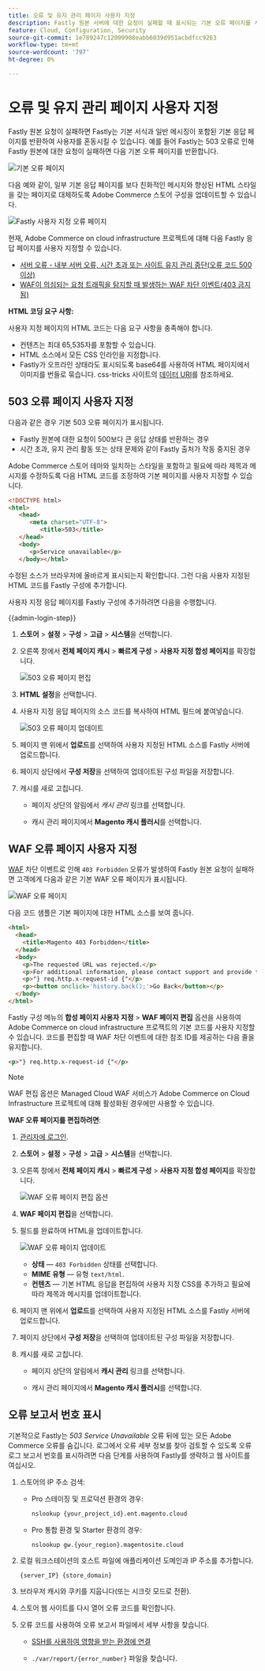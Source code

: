```yaml
---
title: 오류 및 유지 관리 페이지 사용자 지정
description: Fastly 원본 서버에 대한 요청이 실패할 때 표시되는 기본 오류 페이지를 사용자 지정하는 방법을 알아봅니다.
feature: Cloud, Configuration, Security
source-git-commit: 1e789247c12009908eabb6039d951acbdfcc9263
workflow-type: tm+mt
source-wordcount: '797'
ht-degree: 0%

---
```


# 오류 및 유지 관리 페이지 사용자 지정

Fastly 원본 요청이 실패하면 Fastly는 기본 서식과 일반 메시징이 포함된 기본 응답 페이지를 반환하여 사용자를 혼동시킬 수 있습니다. 예를 들어 Fastly는 503 오류로 인해 Fastly 원본에 대한 요청이 실패하면 다음 기본 오류 페이지를 반환합니다.

![기본 오류 페이지](../../assets/cdn/fastly-503-example.png)

다음 예와 같이, 일부 기본 응답 페이지를 보다 친화적인 메시지와 향상된 HTML 스타일을 갖는 페이지로 대체하도록 Adobe Commerce 스토어 구성을 업데이트할 수 있습니다.

![Fastly 사용자 지정 오류 페이지](../../assets/cdn/fastly-new-error-page.png)

현재, Adobe Commerce on cloud infrastructure 프로젝트에 대해 다음 Fastly 응답 페이지를 사용자 지정할 수 있습니다.

- [서버 오류 - 내부 서버 오류, 시간 초과 또는 사이트 유지 관리 중단(오류 코드 500 이상)](#customize-the-503-error-page)
- [WAF이 의심되는 요청 트래픽을 탐지할 때 발생하는 WAF 차단 이벤트(403 금지됨)](#customize-the-waf-error-page)

**HTML 코딩 요구 사항:**

사용자 지정 페이지의 HTML 코드는 다음 요구 사항을 충족해야 합니다.

- 컨텐츠는 최대 65,535자를 포함할 수 있습니다.
- HTML 소스에서 모든 CSS 인라인을 지정합니다.
- Fastly가 오프라인 상태라도 표시되도록 base64를 사용하여 HTML 페이지에서 이미지를 번들로 묶습니다. css-tricks 사이트의 [데이터 URI](https://css-tricks.com/data-uris/)를 참조하세요.

## 503 오류 페이지 사용자 지정

다음과 같은 경우 기본 503 오류 페이지가 표시됩니다.

- Fastly 원본에 대한 요청이 500보다 큰 응답 상태를 반환하는 경우
- 시간 초과, 유지 관리 활동 또는 상태 문제와 같이 Fastly 출처가 작동 중지된 경우

Adobe Commerce 스토어 테마와 일치하는 스타일을 포함하고 필요에 따라 제목과 메시지를 수정하도록 다음 HTML 코드를 조정하여 기본 페이지를 사용자 지정할 수 있습니다.

```html
<!DOCTYPE html>
<html>
   <head>
      <meta charset="UTF-8">
         <title>503</title>
   </head>
   <body>
      <p>Service unavailable</p>
   </body></html>
```

수정된 소스가 브라우저에 올바르게 표시되는지 확인합니다. 그런 다음 사용자 지정된 HTML 코드를 Fastly 구성에 추가합니다.

사용자 지정 응답 페이지를 Fastly 구성에 추가하려면 다음을 수행합니다.

{{admin-login-step}}

1. **스토어** > **설정** > **구성** > **고급** > **시스템**&#x200B;을 선택합니다.

1. 오른쪽 창에서 **전체 페이지 캐시** > **빠르게 구성** > **사용자 지정 합성 페이지**&#x200B;를 확장합니다.

   ![503 오류 페이지 편집](../../assets/cdn/fastly-custom-synthetic-pages-edit-html.png)

1. **HTML 설정**&#x200B;을 선택합니다.

1. 사용자 지정 응답 페이지의 소스 코드를 복사하여 HTML 필드에 붙여넣습니다.

   ![503 오류 페이지 업데이트](../../assets/cdn/fastly-customize-503-response.png)

1. 페이지 맨 위에서 **업로드**&#x200B;를 선택하여 사용자 지정된 HTML 소스를 Fastly 서버에 업로드합니다.

1. 페이지 상단에서 **구성 저장**&#x200B;을 선택하여 업데이트된 구성 파일을 저장합니다.

1. 캐시를 새로 고칩니다.

   - 페이지 상단의 알림에서 *캐시 관리* 링크를 선택합니다.

   - 캐시 관리 페이지에서 **Magento 캐시 플러시**&#x200B;를 선택합니다.

## WAF 오류 페이지 사용자 지정

[WAF](fastly-waf-service.md) 차단 이벤트로 인해 `403 Forbidden` 오류가 발생하여 Fastly 원본 요청이 실패하면 고객에게 다음과 같은 기본 WAF 오류 페이지가 표시됩니다.

![WAF 오류 페이지](../../assets/cdn/fastly-waf-403-error.png)

다음 코드 샘플은 기본 페이지에 대한 HTML 소스를 보여 줍니다.

```html
<html>
  <head>
    <title>Magento 403 Forbidden</title>
  </head>
  <body>
    <p>The requested URL was rejected.</p>
    <p>For additional information, please contact support and provide this reference ID:</p>
    <p>"} req.http.x-request-id {"</p>
    <p><button onclick='history.back();'>Go Back</button></p>
  </body>
</html>
```

Fastly 구성 메뉴의 **합성 페이지 사용자 지정** > **WAF 페이지 편집** 옵션을 사용하여 Adobe Commerce on cloud infrastructure 프로젝트의 기본 코드를 사용자 지정할 수 있습니다. 코드를 편집할 때 WAF 차단 이벤트에 대한 참조 ID를 제공하는 다음 줄을 유지합니다.

```html
<p>"} req.http.x-request-id {"</p>
```

>[!NOTE]
>
>WAF 편집 옵션은 Managed Cloud WAF 서비스가 Adobe Commerce on Cloud Infrastructure 프로젝트에 대해 활성화된 경우에만 사용할 수 있습니다.

**WAF 오류 페이지를 편집하려면**:

1. [관리자에 로그인](../../get-started/onboarding.md#access-your-admin-panel).

1. **스토어** > **설정** > **구성** > **고급** > **시스템**&#x200B;을 선택합니다.

1. 오른쪽 창에서 **전체 페이지 캐시** > **빠르게 구성** > **사용자 지정 합성 페이지**&#x200B;를 확장합니다.

   ![WAF 오류 페이지 편집 옵션](../../assets/cdn/fastly-custom-synthetic-pages-edit-waf.png)

1. **WAF 페이지 편집**&#x200B;을 선택합니다.

1. 필드를 완료하여 HTML을 업데이트합니다.

   ![WAF 오류 페이지 업데이트](../../assets/cdn/fastly-edit-waf-html.png)

   - **상태** — `403 Forbidden` 상태를 선택합니다.
   - **MIME 유형** — 유형 `text/html`.
   - **컨텐츠** — 기본 HTML 응답을 편집하여 사용자 지정 CSS를 추가하고 필요에 따라 제목과 메시지를 업데이트합니다.

1. 페이지 맨 위에서 **업로드**&#x200B;를 선택하여 사용자 지정된 HTML 소스를 Fastly 서버에 업로드합니다.

1. 페이지 상단에서 **구성 저장**&#x200B;을 선택하여 업데이트된 구성 파일을 저장합니다.

1. 캐시를 새로 고칩니다.

   - 페이지 상단의 알림에서 **캐시 관리** 링크를 선택합니다.

   - 캐시 관리 페이지에서 **Magento 캐시 플러시**&#x200B;를 선택합니다.

## 오류 보고서 번호 표시

기본적으로 Fastly는 *503 Service Unavailable* 오류 뒤에 있는 모든 Adobe Commerce 오류를 숨깁니다. 로그에서 오류 세부 정보를 찾아 검토할 수 있도록 오류 로그 보고서 번호를 표시하려면 다음 단계를 사용하여 Fastly를 생략하고 웹 사이트를 여십시오.

1. 스토어의 IP 주소 검색:

   - Pro 스테이징 및 프로덕션 환경의 경우:

     ```bash
     nslookup {your_project_id}.ent.magento.cloud
     ```

   - Pro 통합 환경 및 Starter 환경의 경우:

     ```bash
     nslookup gw.{your_region}.magentosite.cloud
     ```

1. 로컬 워크스테이션의 호스트 파일에 애플리케이션 도메인과 IP 주소를 추가합니다.

   ```text
   {server_IP} {store_domain}
   ```

1. 브라우저 캐시와 쿠키를 지웁니다(또는 시크릿 모드로 전환).

1. 스토어 웹 사이트를 다시 열어 오류 코드를 확인합니다.

1. 오류 코드를 사용하여 오류 보고서 파일에서 세부 사항을 찾습니다.

   - [SSH를 사용하여 영향을 받는 환경에 연결](../development/secure-connections.md#connect-to-a-remote-environment)

   - `./var/report/{error_number}` 파일을 찾습니다.
